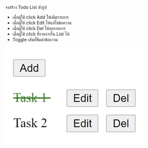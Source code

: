 จงสร้าง Todo List ดังรูป
- เมื่อผู้ใช้ click Add ให้เพิ่มรายการ
- เมื่อผู้ใช้ click Edit ให้แก้ไขข้อความ
- เมื่อผู้ใช้ click Del ให้ลบรายการ
- เมื่อผู้ใช้ click ที่รายการใน List ให้
- Toggle เส้นที่ขีดค่าข้อความ  

![](img.png)
